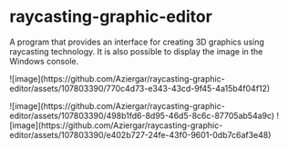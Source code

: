 # raycasting-graphic-editor
A program that provides an interface for creating 3D graphics using raycasting technology. It is also possible to display the image in the Windows console.
<p align=”center”>
  ![image](https://github.com/Aziergar/raycasting-graphic-editor/assets/107803390/770c4d73-e343-43cd-9f45-4a15b4f04f12)
 </p>
![image](https://github.com/Aziergar/raycasting-graphic-editor/assets/107803390/498b1fd6-8d95-46d5-8c6c-87705ab54a9c)
![image](https://github.com/Aziergar/raycasting-graphic-editor/assets/107803390/e402b727-24fe-43f0-9601-0db7c6af3e48)
